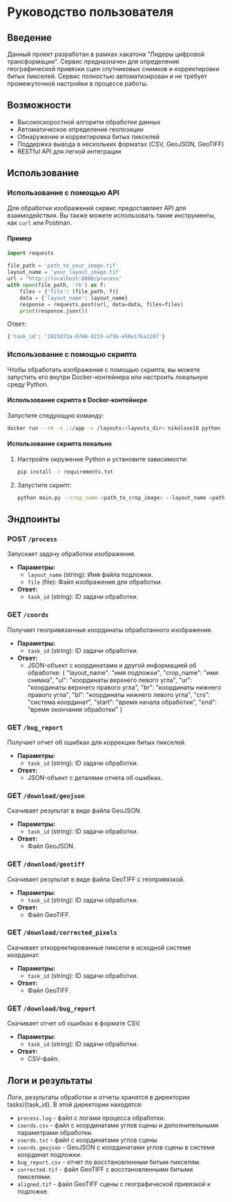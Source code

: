 # Руководство пользователя

## Введение

Данный проект разработан в рамках хакатона "Лидеры цифровой трансформации". Сервис предназначен для определения географической привязки сцен спутниковых снимков и корректировки битых пикселей. Сервис полностью автоматизирован и не требует промежуточной настройки в процессе работы.

## Возможности

- Высокоскоростной алгоритм обработки данных
- Автоматическое определение геопозиции
- Обнаружение и корректировка битых пикселей
- Поддержка вывода в нескольких форматах (CSV, GeoJSON, GeoTIFF)
- RESTful API для легкой интеграции

## Использование

### Использование с помощью API

Для обработки изображений сервис предоставляет API для взаимодействия. Вы также можете использовать такие инструменты, как `curl` или Postman.

#### Пример

```python
import requests
  
file_path = 'path_to_your_image.tif'
layout_name = 'your_layout_image.tif'
url = "http://localhost:8000/process"
with open(file_path, 'rb') as f:
    files = {'file': (file_path, f)}
    data = {'layout_name': layout_name}
    response = requests.post(url, data=data, files=files)
    print(response.json())
```

Ответ:

```python
{'task_id': '2823d72a-0760-4219-a75b-e50e176a1287'}
```

### Использование с помощью скрипта

Чтобы обработать изображения с помощью скрипта, вы можете запустить его внутри Docker-контейнера или настроить локальную среду Python.

#### Использование скрипта в Docker-контейнере

Запустите следующую команду:

```bash
docker run --rm -v .:/app -v /layouts:<layouts_dir> nikolove18 python -m src.main --layout_name <layout_name> --crop_name <path_to_crop_image_inside_project_dir>
```

#### Использование скрипта локально

1. Настройте окружение Python и установите зависимости:

    ```bash
    pip install -r requirements.txt
    ```

2. Запустите скрипт:

    ```bash
    python main.py --crop_name <path_to_crop_image> --layout_name <path_to_layout_image>
    ```

## Эндпоинты

### POST `/process`

Запускает задачу обработки изображения.

- **Параметры:**
  - `layout_name` (string): Имя файла подложки.
  - `file` (file): Файл изображения для обработки.
- **Ответ:**
  - `task_id` (string): ID задачи обработки.

### GET `/coords`

Получает геопривязанные координаты обработанного изображения.

- **Параметры:**
  - `task_id` (string): ID задачи обработки.
- **Ответ:**
  - JSON-объект с координатами и другой информацией об обработке:
    {
      "layout_name": "имя подложки",
      "crop_name": "имя снимка",
      "ul": "координаты верхнего левого угла",
      "ur": "координаты верхнего правого угла",
      "br": "координаты нижнего правого угла",
      "bl": "координаты нижнего левого угла",
      "crs": "система координат",
      "start": "время начала обработки",
      "end": "время окончания обработки"
    }

### GET `/bug_report`

Получает отчет об ошибках для коррекции битых пикселей.

- **Параметры:**
  - `task_id` (string): ID задачи обработки.
- **Ответ:**
  - JSON-объект с деталями отчета об ошибках.

### GET `/download/geojson`

Скачивает результат в виде файла GeoJSON.

- **Параметры:**
  - `task_id` (string): ID задачи обработки.
- **Ответ:**
  - Файл GeoJSON.

### GET `/download/geotiff`

Скачивает результат в виде файла GeoTIFF с геопривязкой.

- **Параметры:**
  - `task_id` (string): ID задачи обработки.
- **Ответ:**
  - Файл GeoTIFF.

### GET `/download/corrected_pixels`

Скачивает откорректированные пиксели в исходной системе координат.

- **Параметры:**
  - `task_id` (string): ID задачи обработки.
- **Ответ:**
  - Файл GeoTIFF.

### GET `/download/bug_report`

Скачивает отчет об ошибках в формате CSV.

- **Параметры:**
  - `task_id` (string): ID задачи обработки.
- **Ответ:**
  - CSV-файл.

## Логи и результаты

Логи, результаты обработки и отчеты хранятся в директории tasks/{task_id}. В этой директории находятся:

- `process.log` - файл с логами процесса обработки.
- `coords.csv` - файл с координатами углов сцены и дополнительными параметрами обработки.
- `coords.txt` - файл с координатами углов сцены
- `coords.geojson` - GeoJSON с координатами углов сцены в системе координат подложки.
- `bug_report.csv` - отчет по восстановленным битым пикселям.
- `corrected.tif` - файл GeoTIFF с восстановленными битыми пикселями.
- `aligned.tif` - файл GeoTIFF сцены с географической привязкой к подложке.
